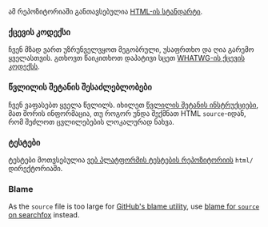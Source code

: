 ამ რეპოზიტორიაში განთავსებულია [HTML-ის სტანდარტი](https://html.spec.whatwg.org/).

### ქცევის კოდექსი

ჩვენ მზად ვართ უზრუნველვყოთ მეგობრული, უსაფრთხო და ღია გარემო ყველასთვის. გთხოვთ წაიკითხოთ დაპატივი სცეთ [WHATWG-ის ქცევის კოდექსს](https://whatwg.org/code-of-conduct).

### წვლილის შეტანის შესაძლებლობები

ჩვენ ვაფასებთ ყველა წვლილს. იხილეთ [წვლილის შეტანის ინსტრუქციები](CONTRIBUTING.md), მათ შორის ინფორმაცია, თუ როგორ უნდა შექმნათ HTML `source`-იდან, რომ შეძლოთ ცვლილებების ლოკალურად ნახვა.

### ტესტები

ტესტები მოთვსებულია [ვებ პლატფორმის ტესტების რეპოზიტორიის](https://github.com/web-platform-tests/wpt) `html/` დირექტორიაში.

### Blame

As the `source` file is too large for [GitHub's blame utility](https://help.github.com/articles/tracing-changes-in-a-file/), use [blame for `source` on searchfox](https://searchfox.org/whatwg-html/source/source) instead.
